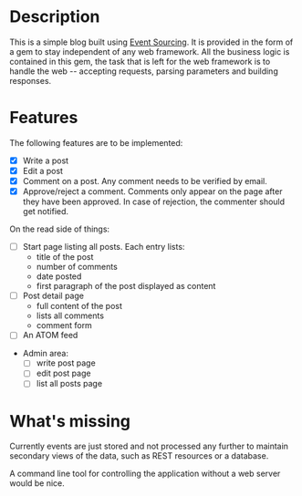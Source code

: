 # Description

This is a simple blog built using [Event Sourcing][1].  It is provided
in the form of a gem to stay independent of any web framework.  All
the business logic is contained in this gem, the task that is left for
the web framework is to handle the web -- accepting requests, parsing
parameters and building responses.

[1]: http://martinfowler.com/eaaDev/EventNarrative.html#EventSourcing

# Features

The following features are to be implemented:

- [X] Write a post
- [X] Edit a post
- [X] Comment on a post.  Any comment needs to be verified by email.
- [X] Approve/reject a comment.  Comments only appear on the page
  after they have been approved.  In case of rejection, the commenter
  should get notified.

On the read side of things:

- [ ] Start page listing all posts.  Each entry lists:
  - title of the post
  - number of comments
  - date posted
  - first paragraph of the post displayed as content
- [ ] Post detail page
  - full content of the post
  - lists all comments
  - comment form
- [ ] An ATOM feed
- Admin area:
  - [ ] write post page
  - [ ] edit post page
  - [ ] list all posts page

# What's missing

Currently events are just stored and not processed any further to
maintain secondary views of the data, such as REST resources or a
database.

A command line tool for controlling the application without a web
server would be nice.
